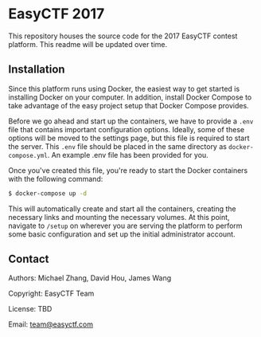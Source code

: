 EasyCTF 2017
============

This repository houses the source code for the 2017 EasyCTF contest platform.
This readme will be updated over time.

Installation
------------

Since this platform runs using Docker, the easiest way to get started is
installing Docker on your computer. In addition, install Docker Compose to
take advantage of the easy project setup that Docker Compose provides.

Before we go ahead and start up the containers, we have to provide a `.env`
file that contains important configuration options. Ideally, some of these
options will be moved to the settings page, but this file is required to start
the server. This `.env` file should be placed in the same directory as
`docker-compose.yml`. An example .env file has been provided for you.

Once you've created this file, you're ready to start the Docker containers with
the following command:

```bash
$ docker-compose up -d
```

This will automatically create and start all the containers, creating the
necessary links and mounting the necessary volumes. At this point, navigate to
`/setup` on wherever you are serving the platform to perform some basic
configuration and set up the initial administrator account.

Contact
-------

Authors: Michael Zhang, David Hou, James Wang

Copyright: EasyCTF Team

License: TBD

Email: team@easyctf.com